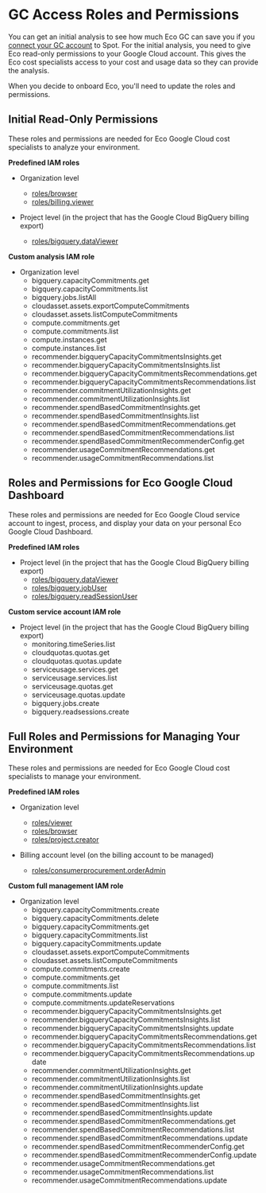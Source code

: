 <meta name="robots" content="noindex">

# GC Access Roles and Permissions

You can get an initial analysis to see how much Eco GC can save you if you [connect your GC account](eco/getting-started/gettingstarted-gc) to Spot. For the initial analysis, you need to give Eco read-only permissions to your Google Cloud account. This gives the Eco cost specialists access to your cost and usage data so they can provide the analysis.

When you decide to onboard Eco, you'll need to update the roles and permissions.

## Initial Read-Only Permissions 

These roles and permissions are needed for Eco Google Cloud cost specialists to analyze your environment.

**Predefined IAM roles**

* Organization level
   * [roles/browser](https://cloud.google.com/resource-manager/docs/access-control-org#browser)
   * [roles/billing.viewer](https://cloud.google.com/billing/docs/how-to/billing-access#billing.viewer)

* Project level (in the project that has the Google Cloud BigQuery billing export)
   * [roles/bigquery.dataViewer](https://cloud.google.com/bigquery/docs/access-control#bigquery.dataViewer)

**Custom analysis IAM role**

* Organization level
   * bigquery.capacityCommitments.get
   * bigquery.capacityCommitments.list
   * bigquery.jobs.listAll
   * cloudasset.assets.exportComputeCommitments
   * cloudasset.assets.listComputeCommitments
   * compute.commitments.get
   * compute.commitments.list
   * compute.instances.get
   * compute.instances.list
   * recommender.bigqueryCapacityCommitmentsInsights.get
   * recommender.bigqueryCapacityCommitmentsInsights.list
   * recommender.bigqueryCapacityCommitmentsRecommendations.get
   * recommender.bigqueryCapacityCommitmentsRecommendations.list
   * recommender.commitmentUtilizationInsights.get
   * recommender.commitmentUtilizationInsights.list
   * recommender.spendBasedCommitmentInsights.get
   * recommender.spendBasedCommitmentInsights.list
   * recommender.spendBasedCommitmentRecommendations.get
   * recommender.spendBasedCommitmentRecommendations.list
   * recommender.spendBasedCommitmentRecommenderConfig.get
   * recommender.usageCommitmentRecommendations.get
   * recommender.usageCommitmentRecommendations.list
 

## Roles and Permissions for Eco Google Cloud Dashboard

These roles and permissions are needed for Eco Google Cloud service account to ingest, process, and display your data on your personal Eco Google Cloud Dashboard.

**Predefined IAM roles**

* Project level (in the project that has the Google Cloud BigQuery billing export)
   * [roles/bigquery.dataViewer](https://cloud.google.com/bigquery/docs/access-control#bigquery.dataViewer)
   * [roles/bigquery.jobUser](https://cloud.google.com/bigquery/docs/access-control#bigquery.jobUser)
   * [roles/bigquery.readSessionUser](https://cloud.google.com/bigquery/docs/access-control#bigquery.readSessionUser)

**Custom service account IAM role**

* Project level (in the project that has the Google Cloud BigQuery billing export)
   * monitoring.timeSeries.list
   * cloudquotas.quotas.get
   * cloudquotas.quotas.update
   * serviceusage.services.get
   * serviceusage.services.list
   * serviceusage.quotas.get
   * serviceusage.quotas.update
   * bigquery.jobs.create
   * bigquery.readsessions.create

## Full Roles and Permissions for Managing Your Environment

These roles and permissions are needed for Eco Google Cloud cost specialists to manage your environment.

**Predefined IAM roles**

* Organization level
   * [roles/viewer](https://cloud.google.com/iam/docs/understanding-roles#legacy-basic)
   * [roles/browser](https://cloud.google.com/resource-manager/docs/access-control-org#browser)
   * [roles/project.creator](https://cloud.google.com/iam/docs/understanding-roles#resourcemanager.projectCreator)
 
* Billing account level (on the billing account to be managed)
   * [roles/consumerprocurement.orderAdmin](https://cloud.google.com/marketplace/docs/access-control#consumerprocurement.orderAdmin)

**Custom full management IAM role**

* Organization level
   * bigquery.capacityCommitments.create
   * bigquery.capacityCommitments.delete
   * bigquery.capacityCommitments.get
   * bigquery.capacityCommitments.list
   * bigquery.capacityCommitments.update
   * cloudasset.assets.exportComputeCommitments
   * cloudasset.assets.listComputeCommitments
   * compute.commitments.create
   * compute.commitments.get
   * compute.commitments.list
   * compute.commitments.update
   * compute.commitments.updateReservations
   * recommender.bigqueryCapacityCommitmentsInsights.get
   * recommender.bigqueryCapacityCommitmentsInsights.list
   * recommender.bigqueryCapacityCommitmentsInsights.update
   * recommender.bigqueryCapacityCommitmentsRecommendations.get
   * recommender.bigqueryCapacityCommitmentsRecommendations.list
   * recommender.bigqueryCapacityCommitmentsRecommendations.update
   * recommender.commitmentUtilizationInsights.get
   * recommender.commitmentUtilizationInsights.list
   * recommender.commitmentUtilizationInsights.update
   * recommender.spendBasedCommitmentInsights.get
   * recommender.spendBasedCommitmentInsights.list
   * recommender.spendBasedCommitmentInsights.update
   * recommender.spendBasedCommitmentRecommendations.get
   * recommender.spendBasedCommitmentRecommendations.list
   * recommender.spendBasedCommitmentRecommendations.update
   * recommender.spendBasedCommitmentRecommenderConfig.get
   * recommender.spendBasedCommitmentRecommenderConfig.update
   * recommender.usageCommitmentRecommendations.get
   * recommender.usageCommitmentRecommendations.list
   * recommender.usageCommitmentRecommendations.update
